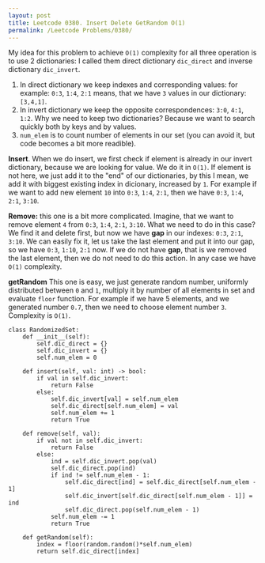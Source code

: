 ```yaml
---
layout: post
title: Leetcode 0380. Insert Delete GetRandom O(1)
permalink: /Leetcode Problems/0380/
---
```


My idea for this problem to achieve `O(1)` complexity for all three operation is to use 2 dictionaries: I called them direct dictionary `dic_direct` and inverse dictionary `dic_invert`.
1. In direct dictionary we keep indexes and corresponding values: for example: `0:3`, `1:4`, `2:1` means, that we have `3` values in our dictionary: `[3,4,1]`.
2. In invert dictionary we keep the opposite correspondences: `3:0`, `4:1`, `1:2`. Why we need to keep two dictionaries? Because we want to search quickly both by keys and by values.
3. `num_elem` is to count number of elements in our set (you can avoid it, but code becomes a bit more readible).

**Insert**. When we do insert, we first check if element is already in our invert dictionary, because we are looking for value. We do it in `O(1)`. If element is not here, we just add it to the "end" of our dictionaries, by this I mean, we add it with biggest existing index in dicionary, increased by `1`. For example if we want to add new element `10` into  `0:3`, `1:4`, `2:1`, then we have  `0:3`, `1:4`, `2:1`, `3:10`.

**Remove:** this one is a bit more complicated. Imagine, that we want to remove element `4` from `0:3`, `1:4`, `2:1`, `3:10`. What we need to do in this case? We find it and delete first, but now we have **gap** in our indexes: `0:3`, `2:1`, `3:10`. We can easily fix it, let us take the last element and put it into our gap, so we have `0:3`, `1:10`, `2:1` now. If we do not have **gap**, that is we removed the last element, then we do not need to do this action. In any case we have `O(1)` complexity.

**getRandom** This one is easy, we just generate random number, uniformly distributed between `0` and `1`, multiply it by number of all elements in set and evaluate `floor` function. For example if we have 5 elements, and we generated number `0.7`, then we need to choose element number `3`. Complexity is `O(1)`.

```
class RandomizedSet:
    def __init__(self):
        self.dic_direct = {}
        self.dic_invert = {}
        self.num_elem = 0
        
    def insert(self, val: int) -> bool:
        if val in self.dic_invert:
            return False
        else:
            self.dic_invert[val] = self.num_elem
            self.dic_direct[self.num_elem] = val
            self.num_elem += 1
            return True
        
    def remove(self, val):
        if val not in self.dic_invert:
            return False
        else:
            ind = self.dic_invert.pop(val)
            self.dic_direct.pop(ind)
            if ind != self.num_elem - 1:
                self.dic_direct[ind] = self.dic_direct[self.num_elem - 1]
                self.dic_invert[self.dic_direct[self.num_elem - 1]] = ind
                self.dic_direct.pop(self.num_elem - 1)
            self.num_elem -= 1
            return True
        
    def getRandom(self):
        index = floor(random.random()*self.num_elem)
        return self.dic_direct[index]
```